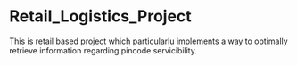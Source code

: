 # Retail_Logistics_Project
This is retail based project which particularlu implements a way to optimally retrieve information regarding pincode servicibility.
